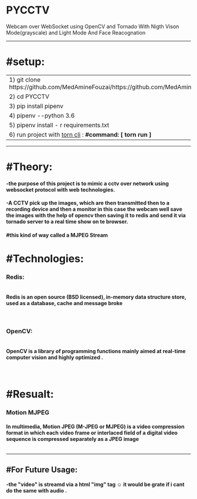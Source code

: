 # PYCCTV
Webcam over WebSocket using OpenCV and Tornado With Nigth Vison Mode(grayscale) and Light Mode And Face Reacognation
<hr>
<h1>#setup:</h1>
<table>
<tr>
<td> 1)  git clone https://github.com/MedAmineFouzai/https://github.com/MedAmineFouzai/PYCCTV </td>
</tr>
<tr>
<td> 2) cd PYCCTV</td>
</tr>
<tr>
<td> 3) pip install pipenv</td>
</tr>
</tr>
<td> 4) pipenv --python 3.6</td>
</tr>
<tr>
<td> 5) pipenv install - r requirements.txt</td>
</tr>
<tr>
  <td>
    6) run project with <a href="https://pypi.org/project/torn/">torn cli</a> : <b>#command: [ torn run ] </b>  </td>
 </tr>
</table>
<hr>
<h1>#Theory:</h1>
<h4>-the purpose of this project is to mimic a cctv over network using websocket protocol with web technologies. <h4>
<h4>-A CCTV  pick up the images, which are then transmitted then to a recording device and then a monitor in this case the webcam well save the images with the help of opencv then saving it to redis and send it via tornado server to a real time show on te browser. </h4>
<h4>#this kind of way called a MJPEG Stream</h4>
<h1>#Technologies:</h1>
<h3>Redis:</h3>
<img src="">
<h4>Redis is an open source (BSD licensed), in-memory data structure store, used as a database, cache and message broke</h4>
<br>
<h3>OpenCV:</h3>
  <img src="">
<h4>OpenCV is a library of programming functions mainly aimed at real-time computer vision and highly optimized .</h4>
<br>
  <h1>#Resualt:</h1>
 <h3>Motion MJPEG</h3>
  <h4>In multimedia, Motion JPEG (M-JPEG or MJPEG) is a video compression format in which each video frame or interlaced field of a digital video sequence is compressed separately as a JPEG image</h4>
  <img src="">
  <br>
  <hr>
  <h2>#For Future Usage:</h2>
  <h4>-the "video" is streamd via a html "img" tag ☺ it would be grate if i cant do the same with audio .</h4>
